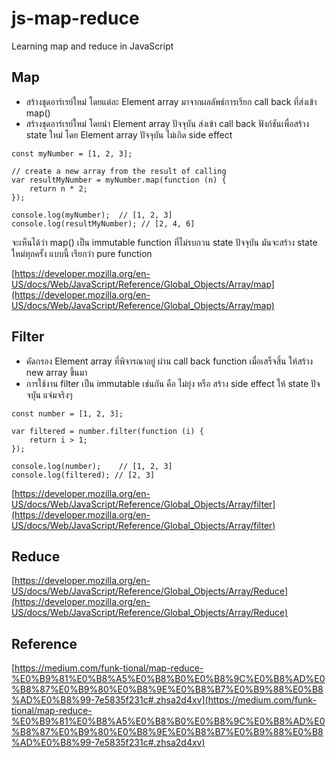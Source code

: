 # js-map-reduce
Learning map and reduce in JavaScript

## Map
- สร้างชุดอาร์เรย์ใหม่ โดยแต่ละ Element array มาจากผลลัพธ์การเรียก call back ที่ส่งเข้า map()
- สร้างชุดอาร์เรย์ใหม่ โดยนำ Element array ปัจจุบัน ส่งเข้า call back ฟังก์ชันเพื่อสร้าง state ใหม่ โดย Element array ปัจจุบัน ไม่เกิด side effect

```
const myNumber = [1, 2, 3];

// create a new array from the result of calling
var resultMyNumber = myNumber.map(function (n) {
    return n * 2;
});

console.log(myNumber);  // [1, 2, 3]
console.log(resultMyNumber); // [2, 4, 6]

```

จะเห็นได้ว่า map() เป็น immutable function ที่ไม่รบกวน state ปัจจุบัน มันจะสร้าง state ใหม่ทุกครั้ง แบบนี้ เรียกว่า pure function

[https://developer.mozilla.org/en-US/docs/Web/JavaScript/Reference/Global_Objects/Array/map](https://developer.mozilla.org/en-US/docs/Web/JavaScript/Reference/Global_Objects/Array/map)

## Filter
- คัดกรอง Element array ที่พิจารณาอยู่ ผ่าน call back function เมื่อเสร็จสิ้น ให้สร้าง new array ขึ้นมา
- การใช้งาน filter เป็น immutable เช่นกัน คือ ไม่ยุ่ง หรือ สร้าง side effect ให้ state ปัจจบุัน แจ่มจริงๆ

```
const number = [1, 2, 3];

var filtered = number.filter(function (i) {
    return i > 1;
});

console.log(number);    // [1, 2, 3]
console.log(filtered); // [2, 3]
```

[https://developer.mozilla.org/en-US/docs/Web/JavaScript/Reference/Global_Objects/Array/filter](https://developer.mozilla.org/en-US/docs/Web/JavaScript/Reference/Global_Objects/Array/filter)

## Reduce
[https://developer.mozilla.org/en-US/docs/Web/JavaScript/Reference/Global_Objects/Array/Reduce](https://developer.mozilla.org/en-US/docs/Web/JavaScript/Reference/Global_Objects/Array/Reduce)

## Reference
[https://medium.com/funk-tional/map-reduce-%E0%B9%81%E0%B8%A5%E0%B8%B0%E0%B8%9C%E0%B8%AD%E0%B8%87%E0%B9%80%E0%B8%9E%E0%B8%B7%E0%B9%88%E0%B8%AD%E0%B8%99-7e5835f231c#.zhsa2d4xv](https://medium.com/funk-tional/map-reduce-%E0%B9%81%E0%B8%A5%E0%B8%B0%E0%B8%9C%E0%B8%AD%E0%B8%87%E0%B9%80%E0%B8%9E%E0%B8%B7%E0%B9%88%E0%B8%AD%E0%B8%99-7e5835f231c#.zhsa2d4xv)
